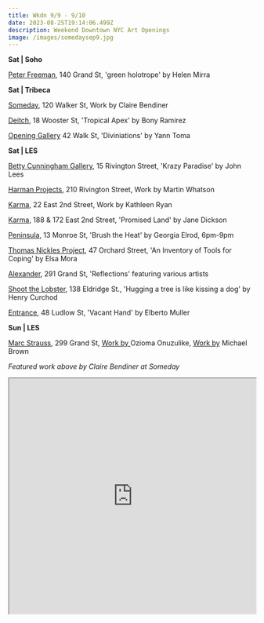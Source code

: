 ```yaml
---
title: Wkdn 9/9 - 9/10
date: 2023-08-25T19:14:06.499Z
description: Weekend Downtown NYC Art Openings
image: /images/somedaysep9.jpg
---
```

**S﻿at | Soho**

[Peter Freeman](https://www.peterfreemaninc.com/exhibitions/helen-mirra9), 140 Grand St, 'green holotrope' by Helen Mirra

**S﻿at | Tribeca**

[Someday](https://somedaygallery.com/soon), 120 Walker St, Work by Claire Bendiner

[D﻿eitch](https://deitch.com/new-york/exhibitions/bony-ramirez-tropical-apex), 18 Wooster St, 'Tropical Apex' by Bony Ramirez

[O﻿pening Gallery](https://www.theopeninggallery.com/) 42 Walk St, 'Diviniations' by Yann Toma

**S﻿at | LES**

[Betty Cunningham Gallery](http://www.bettycuninghamgallery.com/exhibitions/krazy-paradise), 15 Rivington Street, 'Krazy Paradise' by John Lees

[Harman Projects](https://www.harmanprojects.com/exhibitions/62-martin-whatson-solo-exhibition/), 210 Rivington Street, Work by Martin Whatson

[Karma](https://karmakarma.org/exhibitions/kathleen-ryan-ny-2023/), 22 East 2nd Street, Work by Kathleen Ryan

[K﻿arma](https://karmakarma.org/exhibitions/jane-dickson-ny-2023/), 188 & 172 East 2nd Street, 'Promised Land' by Jane Dickson

[Peninsula](https://www.peninsulaartspace.com/), 13 Monroe St, 'Brush the Heat' by Georgia Elrod, 6pm-9pm

[Thomas Nickles Project](https://www.thomasnickles.com/exhibitions/28-an-inventory-of-tools-for-coping-elsa-mora/), 47 Orchard Street, 'An Inventory of Tools for Coping' by Elsa Mora

[Alexander](https://www.alexandregallery.com/exhibitions), 291 Grand St, 'Reflections' featuring various artists

[Shoot the Lobster](https://www.shootthelobster.com/), 138 Eldridge St., 'Hugging a tree is like kissing a dog' by Henry Curchod

[E﻿ntrance](https://www.instagram.com/entrance.nyc), 48 Ludlow St, 'Vacant Hand' by Elberto Muller

**S﻿un | LES**

[Marc Strauss](https://www.marcstraus.com/), 299 Grand St, [Work by ](https://www.marcstraus.com/exhibitions/ozioma-onuzulike/)Ozioma Onuzulike, [Work by](https://www.marcstraus.com/exhibitions/michael-brown-2023/) Michael Brown

*F﻿eatured work above by Claire Bendiner at Someday*

<iframe src="https://www.google.com/maps/d/u/1/embed?mid=1E5jJw7nLOSlzhXApo7xfHY7n3PpdcTY&ehbc=2E312F" width="100%" height="480"></iframe>